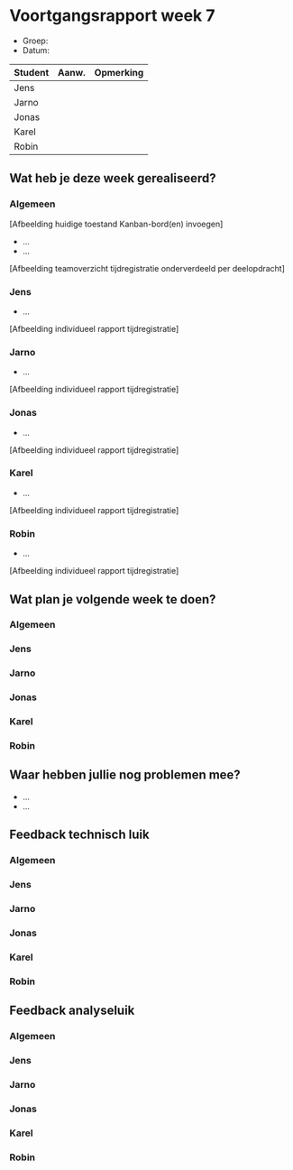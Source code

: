 # Voortgangsrapport week 7

* Groep:
* Datum:

| Student  | Aanw. | Opmerking |
| :---     | :---  | :---      |
| Jens |       |           |
| Jarno |       |           |
| Jonas |       |           |
| Karel |       |           |
| Robin |       |           |

## Wat heb je deze week gerealiseerd?

### Algemeen

[Afbeelding huidige toestand Kanban-bord(en) invoegen]

* ...
* ...

[Afbeelding teamoverzicht tijdregistratie onderverdeeld per deelopdracht]

### Jens

* ...

[Afbeelding individueel rapport tijdregistratie]

### Jarno

* ...

[Afbeelding individueel rapport tijdregistratie]

### Jonas

* ...

[Afbeelding individueel rapport tijdregistratie]

### Karel

* ...

[Afbeelding individueel rapport tijdregistratie]

### Robin

* ...

[Afbeelding individueel rapport tijdregistratie]


## Wat plan je volgende week te doen?

### Algemeen
### Jens
### Jarno
### Jonas
### Karel
### Robin


## Waar hebben jullie nog problemen mee?

* ...
* ...

## Feedback technisch luik

### Algemeen

### Jens
### Jarno
### Jonas
### Karel
### Robin

## Feedback analyseluik

### Algemeen

### Jens
### Jarno
### Jonas
### Karel
### Robin

